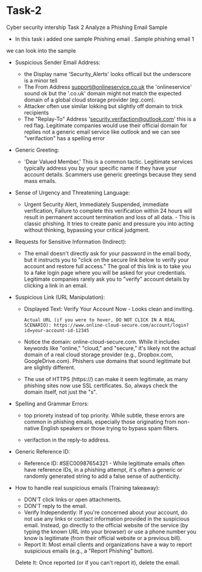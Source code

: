 # Task-2
Cyber security intership Task 2
Analyze a Phishing Email Sample
- In this task i added one sample Phishing email . Sample phishing email 1

we can look into the  sample 
- Suspicious Sender Email Address:
  - the Display name 'Security_Alerts' looks officail but the underscore is a minor tell
  - The From Address <support@onlineservice.co.uk> the 'onlineservice' sound ok but the '.co.uk' domain might not match the expected domain of a global cloud storage provider (eg:.com).
  - Attacker often use similar lokking but slightly off domain to trick recipients
  - The "Replay-To" Address 'security.verifaction@outlook.com' this is a red flag. Legitimate companies would use their official domain for replies not a generic email service like outlook and we can see "verifaction" has a spelling error
- Generic Greeting:
  - 'Dear Valued Member,'  This is a common tactic. Legitimate services typically address you by your specific name if they have your account details. Scammers use generic greetings because they send mass emails.

- Sense of Urgency and Threatening Language:
  - Urgent Security Alert, Immediately Suspended, immediate verification, Failure to complete this verification within 24 hours will result in permanent account termination and loss of all data. - This is classic phishing. It tries to create panic and pressure you into acting without thinking, bypassing your critical judgment.

- Requests for Sensitive Information (Indirect):
  - The email doesn't directly ask for your password in the email body, but it instructs you to "click on the secure link below to verify your account and restore full access." The goal of this link is to take you to a fake login page where you will be asked for your credentials. Legitimate companies rarely ask you to "verify" account details by clicking a link in an email.

- Suspicious Link (URL Manipulation):
  - Displayed Text: Verify Your Account Now - Looks clean and inviting.

        Actual URL (if you were to hover, DO NOT CLICK IN A REAL SCENARIO): https://www.online-cloud-secure.com/account/login?id=your-account-id-12345

   - Notice the domain: online-cloud-secure.com. While it includes keywords like "online," "cloud," and "secure," it's likely not the actual domain of a real cloud storage provider (e.g., Dropbox.com, GoogleDrive.com). Phishers use domains that sound legitimate but are slightly different.

   - The use of HTTPS (https://) can make it seem legitimate, as many phishing sites now use SSL certificates. So, always check the domain itself, not just the "s".

- Spelling and Grammar Errors:
  - top priorety instead of top priority. While subtle, these errors are common in phishing emails, especially those originating from non-native English speakers or those trying to bypass spam filters.

  - verifaction in the reply-to address.

- Generic Reference ID:
  - Reference ID: #SEC00987654321 - While legitimate emails often have reference IDs, in a phishing attempt, it's often a generic or randomly generated string to add a false sense of authenticity.

- How to handle real suspicious emails (Training takeaway):
  - DON'T click links or open attachments.
  - DON'T reply to the email.
  - Verify Independently: If you're concerned about your account, do not use any links or contact information provided in the suspicious email. Instead, go directly to the official website of the service (by typing the known URL into your browser) or use a phone number you know is legitimate (from their official website or a previous bill).
   - Report It: Most email clients and organizations have a way to report suspicious emails (e.g., a "Report Phishing" button).

    Delete It: Once reported (or if you can't report it), delete the email.
